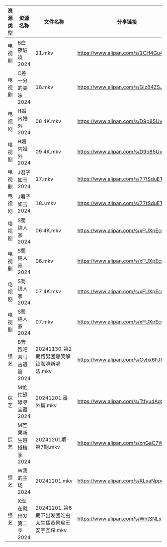 | 资源类型 | 资源名称          | 文件名称                              | 分享链接                                 | 更新时间                |
| ---- | ------------- | --------------------------------- | ------------------------------------ | ------------------- |
| 电视剧  | B白夜破晓2024     | 21.mkv                            | https://www.alipan.com/s/1CH4Gu47Hq3 | 2024-12-01 14:05:08 |
| 电视剧  | C差一分的美味2024   | 18.mkv                            | https://www.alipan.com/s/Giz84ZSJTNi | 2024-12-01 14:05:14 |
| 电视剧  | H婚内婚外2024     | 08 4K.mkv                         | https://www.alipan.com/s/D9p85UvwTy1 | 2024-12-01 00:05:40 |
| 电视剧  | H婚内婚外2024     | 09 4K.mkv                         | https://www.alipan.com/s/D9p85UvwTy1 | 2024-12-01 00:05:40 |
| 电视剧  | J君子如玉2024     | 17.mkv                            | https://www.alipan.com/s/77tSduETaD2 | 2024-12-01 14:05:46 |
| 电视剧  | J君子如玉2024     | 18J.mkv                           | https://www.alipan.com/s/77tSduETaD2 | 2024-12-01 14:05:46 |
| 电视剧  | S蜀锦人家2024     | 06 4K.mkv                         | https://www.alipan.com/s/xFUXpEcroYn | 2024-12-01 14:06:27 |
| 电视剧  | S蜀锦人家2024     | 06.mkv                            | https://www.alipan.com/s/xFUXpEcroYn | 2024-12-01 14:06:27 |
| 电视剧  | S蜀锦人家2024     | 07 4K.mkv                         | https://www.alipan.com/s/xFUXpEcroYn | 2024-12-01 14:06:27 |
| 电视剧  | S蜀锦人家2024     | 07.mkv                            | https://www.alipan.com/s/xFUXpEcroYn | 2024-12-01 14:06:26 |
| 综艺   | B奔跑吧茶马古道篇2024 | 20241130_第2期跑男团爆笑解锁咖啡新喝法.mkv      | https://www.alipan.com/s/Cvhx6FJfDYP | 2024-12-01 00:07:05 |
| 综艺   | M忙忙碌碌寻宝藏2024  | 20241201.番外篇.mkv                  | https://www.alipan.com/s/TtfyudAgS8v | 2024-12-01 14:07:07 |
| 综艺   | M芒果新生班搭档季2024 | 20241201期-第7期.mkv                 | https://www.alipan.com/s/xnGaC7WzgLK | 2024-12-01 14:07:15 |
| 综艺   | W我的主场2024     | 20241201.mkv                      | https://www.alipan.com/s/KLxaNppeykr | 2024-12-01 14:08:11 |
| 综艺   | X现在就出发第二季2024 | 20241201_第6期下出发团吃虫太生猛黄景瑜王安宇互踩.mkv | https://www.alipan.com/s/WhtSNLxQcYW | 2024-12-01 14:08:18 |
